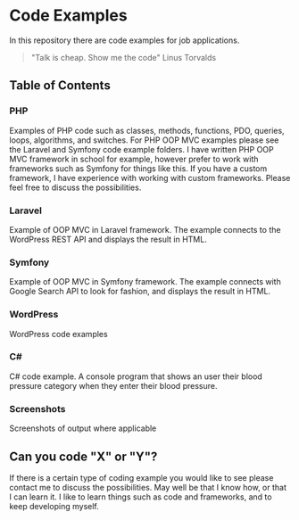 
# Code Examples 

In this repository there are code examples for job applications.

> "Talk is cheap. Show me the code" Linus Torvalds

## Table of Contents

### PHP

Examples of PHP code such as classes, methods,  functions, PDO, queries, loops, algorithms, and switches.
For PHP OOP MVC examples please see the Laravel and Symfony code example folders. I have written PHP OOP MVC framework in school for example, however prefer to work with frameworks such as Symfony for things like this. If you have a custom framework, I have experience with working with custom frameworks. Please feel free to discuss the possibilities.

### Laravel

Example of OOP MVC in Laravel framework. The example connects to the WordPress REST API and displays the result in HTML.

### Symfony

Example of OOP MVC in Symfony framework. The example connects with Google Search API to look for fashion, and displays the result in HTML.

### WordPress

WordPress code examples

### C#

C# code example. A console program that shows an user their blood pressure category when they enter their blood pressure.

### Screenshots

Screenshots of output where applicable

## Can you code "X" or "Y"?

If there is a certain type of coding example you would like to see please contact me to discuss the possibilities.
May well be that I know how, or that I can learn it. I like to learn things such as code and frameworks, and to keep developing myself.







